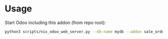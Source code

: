 # Usage

Start Odoo including this addon (from repo root):

```bash
python3 scripts/nix_odoo_web_server.py --db-name mydb --addon sale_order_warehouse_location
```
